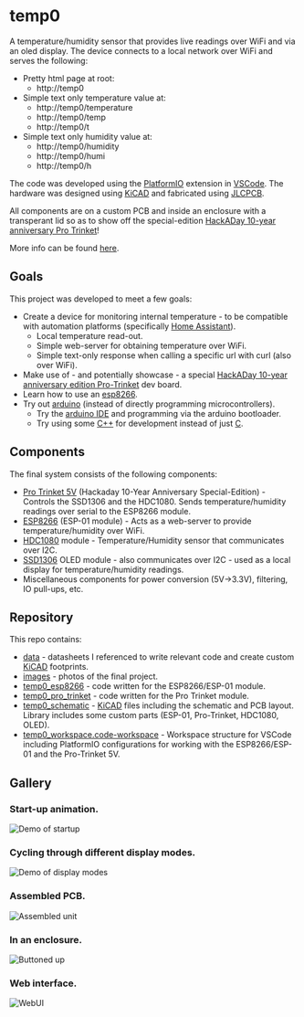 # temp0
A temperature/humidity sensor that provides live readings over WiFi and via an oled display.
The device connects to a local network over WiFi and serves the following:
- Pretty html page at root:
	- http://temp0
- Simple text only temperature value at:
	- http://temp0/temperature
	- http://temp0/temp
	- http://temp0/t
- Simple text only humidity value at:
	- http://temp0/humidity
	- http://temp0/humi
	- http://temp0/h

The code was developed using the [PlatformIO][link_web_platformio] extension in [VSCode][link_web_vscode].  The hardware was designed using [KiCAD][link_web_kicad] and fabricated using [JLCPCB][link_web_jlcpcb].

All components are on a custom PCB and inside an enclosure with a transperant lid so as to show off the special-edition [HackADay 10-year anniversary Pro Trinket][link_web_hackaday_pro_trinket]!

More info can be found [here][link_clews_projects_temp0].

## Goals
This project was developed to meet a few goals:
- Create a device for monitoring internal temperature - to be compatible with automation platforms (specifically [Home Assistant][link_web_home_assistant]).
	- Local temperature read-out.
	- Simple web-server for obtaining temperature over WiFi.
	- Simple text-only response when calling a specific url with curl (also over WiFi). 
- Make use of - and potentially showcase - a special [HackADay 10-year anniversary edition Pro-Trinket][link_web_hackaday_pro_trinket] dev board.
- Learn how to use an [esp8266][link_web_esp8266].
- Try out [arduino][link_web_arduino] (instead of directly programming microcontrollers).
	- Try the [arduino IDE][link_web_arduino_ide] and programming via the arduino bootloader.
	- Try using some [C++][link_wiki_c++] for development instead of just [C][link_wiki_c].

## Components
The final system consists of the following components:
- [Pro Trinket 5V][link_repo_data_pro_trinket] (Hackaday 10-Year Anniversary Special-Edition) - Controls the SSD1306 and the HDC1080. Sends temperature/humidity readings over serial to the ESP8266 module.
- [ESP8266][link_repo_data_esp8266] (ESP-01 module) - Acts as a web-server to provide temperature/humidity over WiFi.
- [HDC1080][link_repo_data_hdc1080] module - Temperature/Humidity sensor that communicates over I2C.
- [SSD1306][link_repo_data_ssd1306] OLED module - also communicates over I2C - used as a local display for temperature/humidity readings.
- Miscellaneous components for power conversion (5V->3.3V), filtering, IO pull-ups, etc.

## Repository
This repo contains:
- [data][link_repo_temp0_data] - datasheets I referenced to write relevant code and create custom [KiCAD][link_web_kicad] footprints.
- [images][link_repo_temp0_images] - photos of the final project.
- [temp0_esp8266][link_repo_temp0_esp8266] - code written for the ESP8266/ESP-01 module.
- [temp0_pro_trinket][link_repo_temp0_pro_trinket] - code written for the Pro Trinket module.
- [temp0_schematic][link_repo_temp0_schematic] - [KiCAD][link_web_kicad] files including the schematic and PCB layout.  Library includes some custom parts (ESP-01, Pro-Trinket, HDC1080, OLED).
- [temp0_workspace.code-workspace][link_repo_temp0_workspace] - Workspace structure for VSCode including PlatformIO configurations for working with the ESP8266/ESP-01 and the Pro-Trinket 5V.

## Gallery
### Start-up animation.
![Demo of startup][image_temp0_demo_startup]

### Cycling through different display modes.
![Demo of display modes][image_temp0_demo_modes]

### Assembled PCB.
![Assembled unit][image_temp0_assembled]

### In an enclosure.
![Buttoned up][image_temp0_complete]

### Web interface.
![WebUI][image_temp0_webui]


[link_clews_projects_temp0]:https://clews.pro/projects/temp0.php

[link_repo_temp0_data]:/data
[link_repo_data_esp8266]:/data/esp8266_pinout.png
[link_repo_data_hdc1080]:/data/hdc1080_i2c_temperature_humidity_sensor.pdf
[link_repo_data_pro_trinket]:/data/pro_trinket_5V_pinout.jpeg
[link_repo_data_ssd1306]:/data/ssd1306_oled_driver.pdf

[link_repo_temp0_esp8266]:/temp0_esp8266
[link_repo_temp0_images]:/images
[link_repo_temp0_pro_trinket]:/temp0_pro_trinket
[link_repo_temp0_schematic]:/temp0_schematic
[link_repo_temp0_workspace]:/temp0_workspace.code-workspace

[link_web_arduino]:https://www.arduino.cc/
[link_web_arduino_ide]:https://www.arduino.cc/en/Main/Software
[link_web_esp8266]:http://esp8266.net/
[link_web_hackaday_pro_trinket]:https://hackaday.com/2014/10/10/10th-anniversary-trinket-pro-now-in-the-hackaday-store/
[link_web_home_assistant]:https://www.home-assistant.io/
[link_web_jlcpcb]:https://jlcpcb.com/
[link_web_kicad]:https://kicad.org/
[link_web_platformio]:https://platformio.org/
[link_web_vscode]:https://code.visualstudio.com/

[link_wiki_c]:https://en.wikipedia.org/wiki/C_(programming_language)
[link_wiki_c++]:https://en.wikipedia.org/wiki/C%2B%2B

[image_temp0_assembled]:/images/temp0_assembled.jpg
[image_temp0_complete]:/images/temp0_complete.jpg
[image_temp0_demo_modes]:/images/temp0_demo_modes.gif
[image_temp0_demo_startup]:/images/temp0_demo_startup.gif
[image_temp0_webui]:/images/temp0_webui.png
